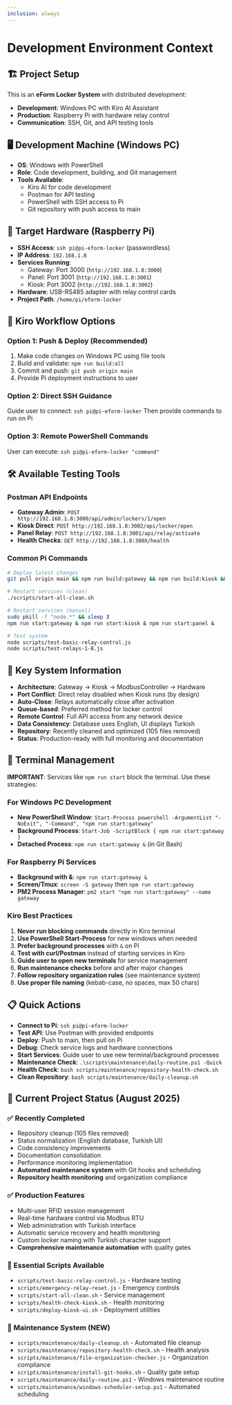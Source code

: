 ```yaml
---
inclusion: always
---
```


# Development Environment Context

## 🏗️ **Project Setup**

This is an **eForm Locker System** with distributed development:

- **Development**: Windows PC with Kiro AI Assistant
- **Production**: Raspberry Pi with hardware relay control
- **Communication**: SSH, Git, and API testing tools

## 🖥️ **Development Machine (Windows PC)**

- **OS**: Windows with PowerShell
- **Role**: Code development, building, and Git management
- **Tools Available**:
  - Kiro AI for code development
  - Postman for API testing
  - PowerShell with SSH access to Pi
  - Git repository with push access to main

## 🔧 **Target Hardware (Raspberry Pi)**

- **SSH Access**: `ssh pi@pi-eform-locker` (passwordless)
- **IP Address**: `192.168.1.8`
- **Services Running**:
  - Gateway: Port 3000 (`http://192.168.1.8:3000`)
  - Panel: Port 3001 (`http://192.168.1.8:3001`)
  - Kiosk: Port 3002 (`http://192.168.1.8:3002`)
- **Hardware**: USB-RS485 adapter with relay control cards
- **Project Path**: `/home/pi/eform-locker`

## 🔄 **Kiro Workflow Options**

### **Option 1: Push & Deploy (Recommended)**

1. Make code changes on Windows PC using file tools
2. Build and validate: `npm run build:all`
3. Commit and push: `git push origin main`
4. Provide Pi deployment instructions to user

### **Option 2: Direct SSH Guidance**

Guide user to connect: `ssh pi@pi-eform-locker`
Then provide commands to run on Pi

### **Option 3: Remote PowerShell Commands**

User can execute: `ssh pi@pi-eform-locker "command"`

## 🛠️ **Available Testing Tools**

### **Postman API Endpoints**

- **Gateway Admin**: `POST http://192.168.1.8:3000/api/admin/lockers/1/open`
- **Kiosk Direct**: `POST http://192.168.1.8:3002/api/locker/open`
- **Panel Relay**: `POST http://192.168.1.8:3001/api/relay/activate`
- **Health Checks**: `GET http://192.168.1.8:300X/health`

### **Common Pi Commands**

```bash
# Deploy latest changes
git pull origin main && npm run build:gateway && npm run build:kiosk && npm run build:panel

# Restart services (clean)
./scripts/start-all-clean.sh

# Restart services (manual)
sudo pkill -f "node.*" && sleep 3
npm run start:gateway & npm run start:kiosk & npm run start:panel &

# Test system
node scripts/test-basic-relay-control.js
node scripts/test-relays-1-8.js
```

## 🎯 **Key System Information**

- **Architecture**: Gateway → Kiosk → ModbusController → Hardware
- **Port Conflict**: Direct relay disabled when Kiosk runs (by design)
- **Auto-Close**: Relays automatically close after activation
- **Queue-based**: Preferred method for locker control
- **Remote Control**: Full API access from any network device
- **Data Consistency**: Database uses English, UI displays Turkish
- **Repository**: Recently cleaned and optimized (105 files removed)
- **Status**: Production-ready with full monitoring and documentation

## 🚫 **Terminal Management**

**IMPORTANT**: Services like `npm run start` block the terminal. Use these strategies:

### **For Windows PC Development**

- **New PowerShell Window**: `Start-Process powershell -ArgumentList "-NoExit", "-Command", "npm run start:gateway"`
- **Background Process**: `Start-Job -ScriptBlock { npm run start:gateway }`
- **Detached Process**: `npm run start:gateway &` (in Git Bash)

### **For Raspberry Pi Services**

- **Background with &**: `npm run start:gateway &`
- **Screen/Tmux**: `screen -S gateway` then `npm run start:gateway`
- **PM2 Process Manager**: `pm2 start "npm run start:gateway" --name gateway`

### **Kiro Best Practices**

1. **Never run blocking commands** directly in Kiro terminal
2. **Use PowerShell Start-Process** for new windows when needed
3. **Prefer background processes** with `&` on Pi
4. **Test with curl/Postman** instead of starting services in Kiro
5. **Guide user to open new terminals** for service management
6. **Run maintenance checks** before and after major changes
7. **Follow repository organization rules** (see maintenance system)
8. **Use proper file naming** (kebab-case, no spaces, max 50 chars)

## 📋 **Quick Actions**

- **Connect to Pi**: `ssh pi@pi-eform-locker`
- **Test API**: Use Postman with provided endpoints
- **Deploy**: Push to main, then pull on Pi
- **Debug**: Check service logs and hardware connections
- **Start Services**: Guide user to use new terminal/background processes
- **Maintenance Check**: `.\scripts\maintenance\daily-routine.ps1 -Quick`
- **Health Check**: `bash scripts/maintenance/repository-health-check.sh`
- **Clean Repository**: `bash scripts/maintenance/daily-cleanup.sh`

## 🎯 **Current Project Status (August 2025)**

### **✅ Recently Completed**

- Repository cleanup (105 files removed)
- Status normalization (English database, Turkish UI)
- Code consistency improvements
- Documentation consolidation
- Performance monitoring implementation
- **Automated maintenance system** with Git hooks and scheduling
- **Repository health monitoring** and organization compliance

### **✅ Production Features**

- Multi-user RFID session management
- Real-time hardware control via Modbus RTU
- Web administration with Turkish interface
- Automatic service recovery and health monitoring
- Custom locker naming with Turkish character support
- **Comprehensive maintenance automation** with quality gates

### **🔧 Essential Scripts Available**

- `scripts/test-basic-relay-control.js` - Hardware testing
- `scripts/emergency-relay-reset.js` - Emergency controls
- `scripts/start-all-clean.sh` - Service management
- `scripts/health-check-kiosk.sh` - Health monitoring
- `scripts/deploy-kiosk-ui.sh` - Deployment utilities

### **🧹 Maintenance System (NEW)**

- `scripts/maintenance/daily-cleanup.sh` - Automated file cleanup
- `scripts/maintenance/repository-health-check.sh` - Health analysis
- `scripts/maintenance/file-organization-checker.js` - Organization compliance
- `scripts/maintenance/install-git-hooks.sh` - Quality gate setup
- `scripts/maintenance/daily-routine.ps1` - Windows maintenance routine
- `scripts/maintenance/windows-scheduler-setup.ps1` - Automated scheduling